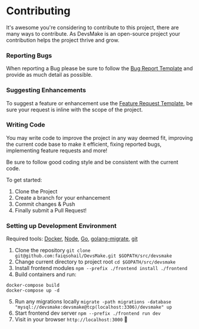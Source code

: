 # Contributing

It's awesome you're considering to contribute to this project, there are many ways to contribute. 
As DevsMake is an open-source project your contribution helps the project thrive and grow.

### Reporting Bugs

When reporting a Bug please be sure to follow the [Bug Report Template](https://github.com/faiqsohail/DevsMake/issues/new?assignees=&labels=&template=bug_report.md&title=) 
and provide as much detail as possible.


### Suggesting Enhancements

To suggest a feature or enhancement use the [Feature Request Template](https://github.com/faiqsohail/DevsMake/issues/new?assignees=&labels=&template=feature_request.md&title=),
be sure your request is inline with the scope of the project.

### Writing Code

You may write code to improve the project in any way deemed fit, improving the current code base to make it efficient, fixing reported bugs, implementing feature requests and more! 

Be sure to follow good coding style and be consistent with the current code.

To get started:
1) Clone the Project
2) Create a branch for your enhancement
3) Commit changes & Push
4) Finally submit a Pull Request!

### Setting up Development Environment

Required tools: [Docker](https://www.docker.com/products/docker-desktop), [Node](https://nodejs.org/en/download/), [Go](https://golang.org/dl/), [golang-migrate](https://github.com/golang-migrate/migrate/tree/master/cmd/migrate), [git](https://git-scm.com/downloads)

1) Clone the repository ```git clone git@github.com:faiqsohail/DevsMake.git $GOPATH/src/devsmake```
2) Change current directory to project root ```cd $GOPATH/src/devsmake```
3) Install frontend modules ```npm --prefix ./frontend install ./frontend```
4) Build containers and run: 
```
docker-compose build
docker-compose up -d
```
5) Run any migrations locally ```migrate -path migrations -database "mysql://devsmake:devsmake@tcp(localhost:3306)/devsmake" up```
6) Start frontend dev server ```npm --prefix ./frontend run dev```
6) Visit in your browser ```http://localhost:3000``` 🥳
